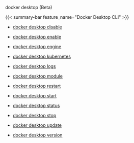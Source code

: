 docker desktop (Beta)


{{< summary-bar feature_name="Docker Desktop CLI" >}}


- [docker desktop disable](https://docs.docker.com/reference/cli/docker/desktop/disable/)

- [docker desktop enable](https://docs.docker.com/reference/cli/docker/desktop/enable/)

- [docker desktop engine](https://docs.docker.com/reference/cli/docker/desktop/engine/)

- [docker desktop kubernetes](https://docs.docker.com/reference/cli/docker/desktop/kubernetes/)

- [docker desktop logs](https://docs.docker.com/reference/cli/docker/desktop/logs/)

- [docker desktop module](https://docs.docker.com/reference/cli/docker/desktop/module/)

- [docker desktop restart](https://docs.docker.com/reference/cli/docker/desktop/restart/)

- [docker desktop start](https://docs.docker.com/reference/cli/docker/desktop/start/)

- [docker desktop status](https://docs.docker.com/reference/cli/docker/desktop/status/)

- [docker desktop stop](https://docs.docker.com/reference/cli/docker/desktop/stop/)

- [docker desktop update](https://docs.docker.com/reference/cli/docker/desktop/update/)

- [docker desktop version](https://docs.docker.com/reference/cli/docker/desktop/version/)
